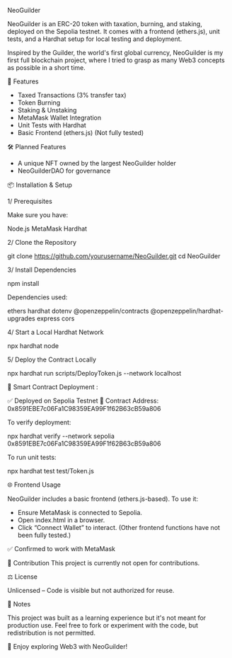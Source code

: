 NeoGuilder

NeoGuilder is an ERC-20 token with taxation, burning, and staking, deployed on the Sepolia testnet. It comes with a frontend (ethers.js), unit tests, and a Hardhat setup for local testing and deployment.

Inspired by the Guilder, the world's first global currency, NeoGuilder is my first full blockchain project, where I tried to grasp as many Web3 concepts as possible in a short time.

🚀 Features

- Taxed Transactions (3% transfer tax)
- Token Burning
- Staking & Unstaking
- MetaMask Wallet Integration
- Unit Tests with Hardhat
- Basic Frontend (ethers.js) (Not fully tested)

🛠️ Planned Features

- A unique NFT owned by the largest NeoGuilder holder
- NeoGuilderDAO for governance



📦 Installation & Setup

1️/ Prerequisites

Make sure you have:

Node.js
MetaMask
Hardhat

2/ Clone the Repository

git clone https://github.com/yourusername/NeoGuilder.git
cd NeoGuilder

3/ Install Dependencies

npm install

Dependencies used:

ethers
hardhat
dotenv
@openzeppelin/contracts
@openzeppelin/hardhat-upgrades
express
cors

4️/ Start a Local Hardhat Network

npx hardhat node

5/ Deploy the Contract Locally

npx hardhat run scripts/DeployToken.js --network localhost



🔗 Smart Contract Deployment :

✅ Deployed on Sepolia Testnet
 📍 Contract Address: 0x8591EBE7c06Fa1C98359EA99F1f62B63cB59a806

To verify deployment:

npx hardhat verify --network sepolia 0x8591EBE7c06Fa1C98359EA99F1f62B63cB59a806

To run unit tests:

npx hardhat test test/Token.js



🌐 Frontend Usage

NeoGuilder includes a basic frontend (ethers.js-based). To use it:

- Ensure MetaMask is connected to Sepolia.
- Open index.html in a browser.
- Click “Connect Wallet” to interact. (Other frontend functions have not been fully tested.)

✅ Confirmed to work with MetaMask




🤝 Contribution
This project is currently not open for contributions.



⚖️ License

Unlicensed – Code is visible but not authorized for reuse.



📢 Notes

This project was built as a learning experience but it's not meant for production use.
Feel free to fork or experiment with the code, but redistribution is not permitted.



🚀 Enjoy exploring Web3 with NeoGuilder!